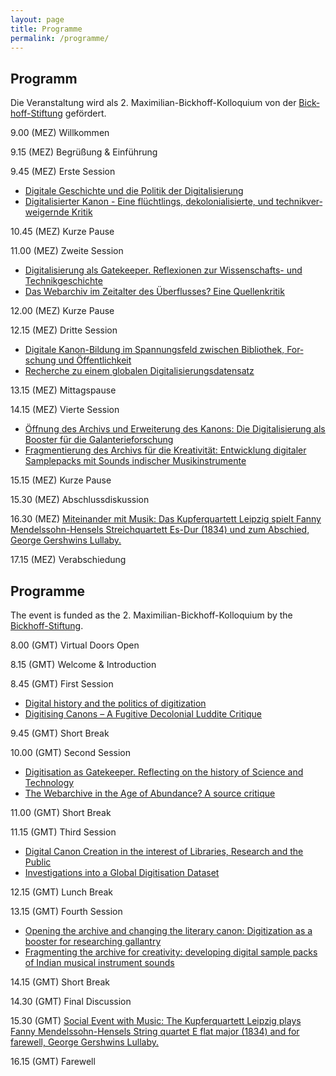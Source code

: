```yaml
---
layout: page
title: Programme
permalink: /programme/
---
```


<div class="language-container">
<section lang="de" markdown="1">

# Programm

Die Veranstaltung wird als 2. Maximilian-Bickhoff-Kolloquium von der  <a href="http://www.ku.de/die-ku/stiftungen-und-foerderer/bickhoff-stiftung">Bickhoff-Stiftung</a> gefördert.

9.00 (MEZ) Willkommen

9.15 (MEZ) Begrüßung & Einführung

9.45 (MEZ) Erste Session

* [Digitale Geschichte und die Politik der Digitalisierung](../abstracts/#gerben-zaagsma)
* [Digitalisierter Kanon - Eine flüchtlings, dekolonialisierte, und technikverweigernde Kritik](../abstracts/#mustafa-ali)

10.45 (MEZ) Kurze Pause

11.00 (MEZ) Zweite Session

* [Digitalisierung als Gatekeeper. Reflexionen zur Wissenschafts- und Technikgeschichte ](../abstracts/#beate-ceranski)
* [Das Webarchiv im Zeitalter des Überflusses? Eine Quellenkritik](../abstracts/#simon-donig-markus-eckl-malte-rehbein)

12.00 (MEZ) Kurze Pause

12.15 (MEZ) Dritte Session

* [Digitale Kanon-Bildung im Spannungsfeld zwischen Bibliothek, Forschung und Öffentlichkeit](../abstracts/#anke-hertling)
* [Recherche zu einem globalen Digitalisierungsdatensatz](../abstracts/#stuart-lewis-paul-gooding-mike-furlough)

13.15 (MEZ) Mittagspause

14.15 (MEZ) Vierte Session

* [Öffnung des Archivs und Erweiterung des Kanons: Die Digitalisierung als Booster für die Galanterieforschung](../abstracts/#isabelle-stauffer)
* [Fragmentierung des Archivs für die Kreativität: Entwicklung digitaler Samplepacks mit Sounds indischer Musikinstrumente](../abstracts/#manuella-blackburn-alok-nayak-hayley-suviste-and-jonny-batchelor)

15.15 (MEZ) Kurze Pause

15.30 (MEZ) Abschlussdiskussion

16.30 (MEZ) [Miteinander mit Musik: Das Kupferquartett Leipzig spielt Fanny Mendelssohn-Hensels Streichquartett Es-Dur (1834) und zum Abschied, George Gershwins Lullaby.](../social/)

17.15 (MEZ) Verabschiedung

</section>

<section lang="en" markdown="1">

# Programme

The event is funded as the 2. Maximilian-Bickhoff-Kolloquium by the <a href="http://www.ku.de/die-ku/stiftungen-und-foerderer/bickhoff-stiftung">Bickhoff-Stiftung</a>.

8.00 (GMT) Virtual Doors Open

8.15 (GMT) Welcome & Introduction

8.45 (GMT) First Session

* [Digital history and the politics of digitization](../abstracts/#gerben-zaagsma)
* [Digitising Canons – A Fugitive Decolonial Luddite Critique](../abstracts/#mustafa-ali)

9.45 (GMT) Short Break

10.00 (GMT) Second Session

* [Digitisation as Gatekeeper. Reflecting on the history of Science and Technology](../abstracts/#beate-ceranski)
* [The Webarchive in the Age of Abundance? A source critique](../abstracts/#simon-donig-markus-eckl-malte-rehbein)

11.00 (GMT) Short Break

11.15 (GMT) Third Session

* [Digital Canon Creation in the interest of Libraries, Research and the Public](../abstracts/#anke-hertling)
* [Investigations into a Global Digitisation Dataset](../abstracts/#stuart-lewis-paul-gooding-mike-furlough)

12.15 (GMT) Lunch Break

13.15 (GMT) Fourth Session

* [Opening the archive and changing the literary canon: Digitization as a booster for researching gallantry](../abstracts/#isabelle-stauffer)
* [Fragmenting the archive for creativity: developing digital sample packs of Indian musical instrument sounds](../abstracts/#manuella-blackburn-alok-nayak-hayley-suviste-and-jonny-batchelor)

14.15 (GMT) Short Break

14.30 (GMT) Final Discussion

15.30 (GMT) [Social Event with Music: The Kupferquartett Leipzig plays Fanny Mendelssohn-Hensels String quartet E flat major (1834) and for farewell, George Gershwins Lullaby.](../social/)

16.15 (GMT) Farewell

</section>
</div>
